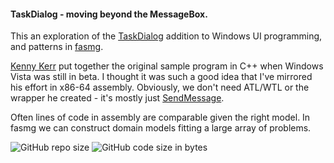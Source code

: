 
#### TaskDialog - moving beyond the MessageBox.

This an exploration of the [TaskDialog][1] addition to Windows UI programming, and patterns in [fasmg][2].

[Kenny Kerr][3] put together the original sample program in C++ when Windows Vista was still in beta. I thought it was such a good idea that I've mirrored his effort in x86-64 assembly. Obviously, we don't need ATL/WTL or the wrapper he created - it's mostly just [SendMessage][4].

Often lines of code in assembly are comparable given the right model. In fasmg we can construct domain models fitting a large array of problems.


<p align="center">

![GitHub repo size][6] ![GitHub code size in bytes][5]

</p>


[1]: https://docs.microsoft.com/en-us/windows/win32/controls/task-dialogs-overview
[2]: https://github.com/tgrysztar/fasmg
[3]: https://weblogs.asp.net/kennykerr/Windows-Vista-for-Developers-_1320_-Part-2-_1320_-Task-Dialogs-in-Depth
[4]: https://docs.microsoft.com/en-us/windows/win32/api/winuser/nf-winuser-sendmessage
[5]: https://img.shields.io/github/languages/code-size/bitRAKE/fasmg-TaskDialog?style=for-the-badge
[6]: https://img.shields.io/github/repo-size/bitRAKE/fasmg-TaskDialog?style=for-the-badge